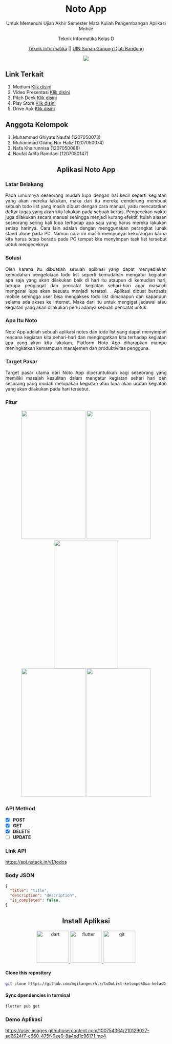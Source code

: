 <div align="center"> 
  <h1> Noto App </h1> 
  <p>Untuk Memenuhi Ujian Akhir Semester Mata Kuliah Pengembangan Aplikasi Mobile</p> 
  <p>Teknik Informatika Kelas D </p> 
  
  [Teknik Informatika](http://if.uinsgd.ac.id/) || [UIN Sunan Gunung Djati Bandung](https://uinsgd.ac.id/) 
  
</div>
<div align="center"><a href="https://github.com/mgilangnurhlz/toDoList-kelompokDua-kelasD/graphs/contributors">
  <img src="https://contrib.rocks/image?repo=mgilangnurhlz/toDoList-kelompokDua-kelasD" />
</a></div>

## Link Terkait
1. Medium [Klik disini](https://medium.com/@mgilangnurhaliz/noto-app-b8e199836c70) 
2. Video Presentasi [Klik disini](https://www.youtube.com/watch?v=6rTBkl_3kkQ) 
3. Pitch Deck [Klik disini](https://drive.google.com/drive/folders/1YQPRMnsfvjpePFXs6wYyW1PVeftxPjuu?usp=sharing)
4. Play Store [Klik disini](https://play.google.com/store/apps/details?id=com.kelompok2kelasd) 
5. Drive Apk [Klik disini](https://drive.google.com/drive/folders/1wlAKF0QBERInrJhUixnaXES9cIgRdI2L?usp=sharing) 

## Anggota Kelompok
1. Muhammad Ghiyats Naufal (1207050073)
2. Muhammad Gilang Nur Haliz (1207050074)
3. Nafa Khairunnisa (1207050088)
4. Naufal Adifa Ramdani (1207050147)

<h2 align="center">Aplikasi Noto App</h2>

### Latar Belakang
<p align="justify"> Pada umumnya seseorang mudah lupa dengan hal kecil seperti kegiatan yang akan mereka lakukan, maka dari itu mereka cenderung membuat sebuah todo list yang masih dibuat dengan cara manual, yaitu mencatatkan daftar tugas yang akan kita lakukan pada sebuah kertas. Pengecekan waktu juga dilakukan secara manual sehingga menjadi kurang efektif. Itulah alasan seseorang sering kali lupa terhadap apa saja yang harus mereka lakukan setiap harinya. Cara lain adalah dengan menggunakan perangkat lunak stand alone pada PC. Namun cara ini masih mempunyai kekurangan karna kita harus tetap berada pada PC tempat kita menyimpan task list tersebut untuk mengeceknya. </p>

### Solusi
<p align="justify"> Oleh karena itu dibuatlah sebuah aplikasi yang dapat menyediakan kemudahan pengelolaan todo list seperti kemudahan mengatur kegiatan apa saja yang akan dilakukan baik di hari itu ataupun di kemudian hari, berupa pengingat dan pencatat kegiatan sehari-hari agar masalah mengenai lupa akan sesuatu menjadi teratasi. . Aplikasi dibuat berbasis mobile sehingga user bisa mengakses todo list dimanapun dan kapanpun selama ada akses ke Internet. Maka dari itu untuk mengigat jadawal atau kegiatan yang akan dilakukan perlu adanya sebuah pencatat untuk. </p>

### Apa Itu Noto
<p align="justify"> Noto App adalah sebuah aplikasi notes dan todo list yang dapat menyimpan rencana kegiatan kita sehari-hari dan mengingatkan kita terhadap kegiatan apa yang akan kita lakukan. Platform Noto App diharapkan mampu meningkatkan kemampuan manajemen dan produktivitas pengguna. </p>


### Target Pasar
<p align="justify"> Target pasar utama dari Noto App diperuntukkan bagi seseorang yang memiliki masalah kesulitan dalam mengatur kegiatan sehari hari dan sesorang yang mudah melupakan  kegiatan atau lupa akan urutan kegiatan yang akan dilakukan pada hari tersebut. </p>

### Fitur
<div align="center"> <img src="https://user-images.githubusercontent.com/100754364/210126994-40c5d625-fc95-48e7-9f2f-4995bd986a91.jpg" width="200" height="400">
<img src="https://user-images.githubusercontent.com/100754364/210126995-cf268ebc-f727-4fcf-b217-a31d410a6adc.jpg" width="200" height="400"> <img src="https://user-images.githubusercontent.com/100754364/210126998-adaf0739-84a8-4d45-9fac-8fda2b9e5bff.jpg" width="200" height="400"> </div>
<div align="center"> <img src="https://user-images.githubusercontent.com/100754364/210127163-c2dec3b3-bfde-43d5-ac1f-b9a7e2d4a19d.jpg" width="200" height="400">
<img src="https://user-images.githubusercontent.com/100754364/210127167-f3343467-3f34-484d-ab96-3c1a06538d43.jpg" width="200" height="400">  </div>

### API Method
- [x] **POST** 
- [x] **GET** 
- [x] **DELETE** 
- [ ] **UPDATE** 

### Link API
https://api.nstack.in/v1/todos

### Body JSON
```json
{
  "title": "title",
  "description": "description",
  "is_completed": false,
}
```

<h2 align="center">Install Aplikasi</h2>
<p align="center"> <a href="https://dart.dev" target="_blank" rel="noreferrer"> <img src="https://www.vectorlogo.zone/logos/dartlang/dartlang-icon.svg" alt="dart" width="100" height="100"/> </a> <a href="https://flutter.dev" target="_blank" rel="noreferrer"> <img src="https://www.vectorlogo.zone/logos/flutterio/flutterio-icon.svg" alt="flutter" width="100" height="100"/> </a> <a href="https://git-scm.com/" target="_blank" rel="noreferrer"> <img src="https://www.vectorlogo.zone/logos/git-scm/git-scm-icon.svg" alt="git" width="100" height="100"/> </a> </p>


#### Clone this repository
```sh
git clone https://github.com/mgilangnurhlz/toDoList-kelompokDua-kelasD.git
```

#### Sync dpendencies in terminal
```sh
flutter pub get
```
### Demo Aplikasi
https://user-images.githubusercontent.com/100754364/210129027-ad6624f7-c660-475f-9ee0-8a4ed1c96171.mp4
